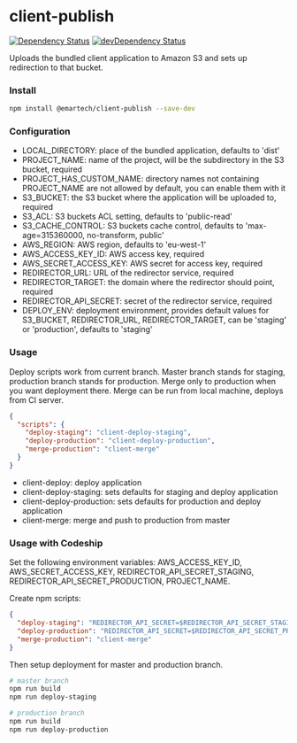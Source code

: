# client-publish
[![Dependency Status](https://david-dm.org/emartech/client-publish.svg)](https://david-dm.org/emartech/client-publish)
[![devDependency Status](https://david-dm.org/emartech/client-publish/dev-status.svg)](https://david-dm.org/emartech/client-publish?type=dev)

Uploads the bundled client application to Amazon S3 and sets up redirection to that bucket.

### Install

```bash
npm install @emartech/client-publish --save-dev
```

### Configuration

- LOCAL_DIRECTORY: place of the bundled application, defaults to 'dist'
- PROJECT_NAME: name of the project, will be the subdirectory in the S3 bucket, required
- PROJECT_HAS_CUSTOM_NAME: directory names not containing PROJECT_NAME are not allowed by default, you can enable them with it
- S3_BUCKET: the S3 bucket where the application will be uploaded to, required
- S3_ACL: S3 buckets ACL setting, defaults to 'public-read'
- S3_CACHE_CONTROL: S3 buckets cache control, defaults to 'max-age=315360000, no-transform, public'
- AWS_REGION: AWS region, defaults to 'eu-west-1'
- AWS_ACCESS_KEY_ID: AWS access key, required
- AWS_SECRET_ACCESS_KEY: AWS secret for access key, required
- REDIRECTOR_URL: URL of the redirector service, required
- REDIRECTOR_TARGET: the domain where the redirector should point, required
- REDIRECTOR_API_SECRET: secret of the redirector service, required
- DEPLOY_ENV: deployment environment, provides default values for S3_BUCKET, REDIRECTOR_URL, REDIRECTOR_TARGET, can be 'staging' or 'production', defaults to 'staging'

### Usage

Deploy scripts work from current branch.
Master branch stands for staging, production branch stands for production.
Merge only to production when you want deployment there.
Merge can be run from local machine, deploys from CI server.

```json
{
  "scripts": {
    "deploy-staging": "client-deploy-staging",
    "deploy-production": "client-deploy-production",
    "merge-production": "client-merge"
  }
}
```

- client-deploy: deploy application
- client-deploy-staging: sets defaults for staging and deploy application
- client-deploy-production: sets defaults for production and deploy application
- client-merge: merge and push to production from master

### Usage with Codeship

Set the following environment variables: AWS_ACCESS_KEY_ID, AWS_SECRET_ACCESS_KEY, REDIRECTOR_API_SECRET_STAGING, 
REDIRECTOR_API_SECRET_PRODUCTION, PROJECT_NAME.

Create npm scripts:

```json
{
  "deploy-staging": "REDIRECTOR_API_SECRET=$REDIRECTOR_API_SECRET_STAGING client-deploy-staging",
  "deploy-production": "REDIRECTOR_API_SECRET=$REDIRECTOR_API_SECRET_PRODUCTION client-deploy-production",
  "merge-production": "client-merge"
}
```

Then setup deployment for master and production branch.

```bash
# master branch
npm run build
npm run deploy-staging

# production branch
npm run build
npm run deploy-production
```
